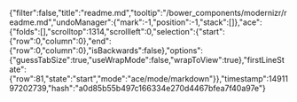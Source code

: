 {"filter":false,"title":"readme.md","tooltip":"/bower_components/modernizr/readme.md","undoManager":{"mark":-1,"position":-1,"stack":[]},"ace":{"folds":[],"scrolltop":1314,"scrollleft":0,"selection":{"start":{"row":0,"column":0},"end":{"row":0,"column":0},"isBackwards":false},"options":{"guessTabSize":true,"useWrapMode":false,"wrapToView":true},"firstLineState":{"row":81,"state":"start","mode":"ace/mode/markdown"}},"timestamp":1491197202739,"hash":"a0d85b55b497c166334e270d4467bfea7f40a97e"}